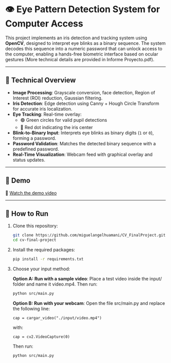 # 👁️ Eye Pattern Detection System for Computer Access

This project implements an iris detection and tracking system using **OpenCV**, designed to interpret eye blinks as a binary sequence. The system decodes this sequence into a numeric password that can unlock access to the computer, enabling a hands-free biometric interface based on ocular gestures (More technical details are provided in Informe Proyecto.pdf).

---

## 🧠 Technical Overview

- **Image Processing**: Grayscale conversion, face detection, Region of Interest (ROI) reduction, Gaussian filtering.
- **Iris Detection**: Edge detection using Canny + Hough Circle Transform for accurate iris localization.
- **Eye Tracking**: Real-time overlay:
  - 🟢 Green circles for valid pupil detections
  - 🔴 Red dot indicating the iris center
- **Blink-to-Binary Input**: Interprets eye blinks as binary digits (`1` or `0`), forming a password.
- **Password Validation**: Matches the detected binary sequence with a predefined password.
- **Real-Time Visualization**: Webcam feed with graphical overlay and status updates.

---

## 📸 Demo

🎥 [Watch the demo video](demo/video_demo.mp4)

---

## 🚀 How to Run

1. Clone this repository:
   ```bash
   git clone https://github.com/miguelangelhuamani/CV_FinalProject.git
   cd cv-final-project
   ```

2. Install the required packages:
	```bash
	pip install -r requirements.txt
	```

3. Choose your input method:

	**Option A: Run with a sample video**: Place a test video inside the input/ folder and name it video.mp4. Then run:

	```bash
	python src/main.py
	```


	**Option B: Run with your webcam**: Open the file src/main.py and replace the following line:

	`cap = cargar_video("./input/video.mp4")`

	with:

	`cap = cv2.VideoCapture(0)`

	Then run:

	```bash
	python src/main.py
	```
	


